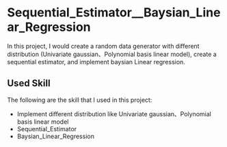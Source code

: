 # Sequential_Estimator__Baysian_Linear_Regression
In this project, I would create a random data generator with different distribution (Univariate gaussian、Polynomial basis linear model), create a sequential estimator, and implement baysian Linear regression.

## Used Skill
The following are the skill that I used in this project:
* Implement different distribution like Univariate gaussian、Polynomial basis linear model
* Sequential_Estimator
* Baysian_Linear_Regression